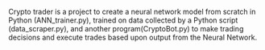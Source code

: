 Crypto trader is a project to create a neural network model from scratch in Python (ANN_trainer.py), trained on data collected by a Python script (data_scraper.py), and another program(CryptoBot.py) to make trading decisions and execute trades based upon output from the Neural Network.

